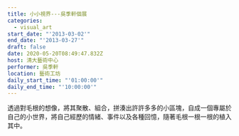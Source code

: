 ```yaml
---
title: 小小視界---吳季軒個展
categories:
  - visual_art
start_date: "'2013-03-02'"
end_date: "'2013-03-27'"
draft: false
date: 2020-05-20T08:49:47.832Z
host: 清大藝術中心
performer: 吳季軒
location: 藝術工坊
daily_start_time: "'01:00:00'"
daily_end_time: "'10:00:00'"
---
```


透過對毛根的想像，將其聚散、組合，拼湊出許許多多的小區塊，自成一個專屬於自己的小世界，將自己經歷的情緒、事件以及各種回憶，隨著毛根一根一根的植入其中。